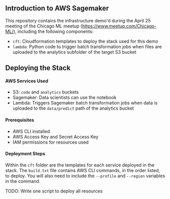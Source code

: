## Introduction to AWS Sagemaker

This repository contains the infrastructure demo'd during the April 25 meeting of the Chicago ML meetup (https://www.meetup.com/Chicago-ML/), including the following components:  

* `cft`: Cloudformation templates to deploy the stack used for this demo  
* `lambda`: Python code to trigger batch transformation jobs when files are uploaded to the analytics subfolder of the target S3 bucket  

## Deploying the Stack

#### AWS Services Used  

* S3: `code` and `analytics` buckets  
* Sagemaker: Data scientists can use the notebook  
* Lambda: Triggers Sagemaker batch transformation jobs when data is uploaded to the `data/predict` path of the analytics bucket

#### Prerequisites  

* AWS CLI installed  
* AWS Access Key and Secret Access Key  
* IAM permissions for resources used  

#### Deployment Steps

Within the `cft` folder are the templates for each service deployed in the stack. The `build.txt` file contains AWS CLI commands, in the order listed, to deploy. You will also need to include the `--profile` and `--region` variables in the command.  


TODO: Write one script to deploy all resources